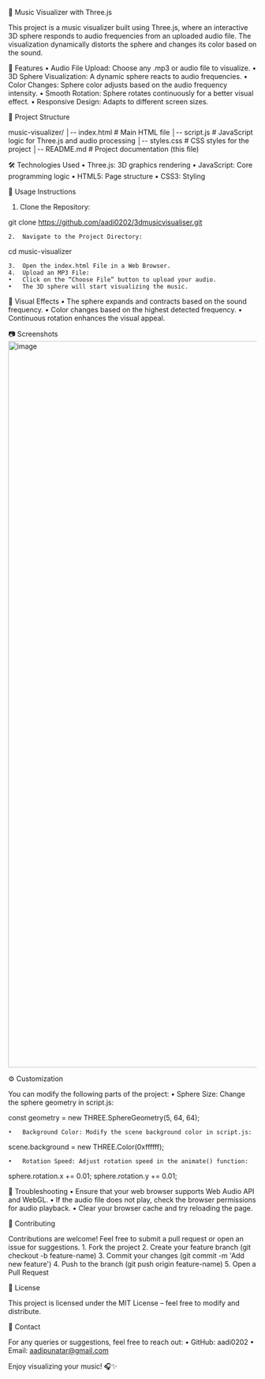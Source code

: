 🎵 Music Visualizer with Three.js

This project is a music visualizer built using Three.js, where an interactive 3D sphere responds to audio frequencies from an uploaded audio file. The visualization dynamically distorts the sphere and changes its color based on the sound.

🚀 Features
	•	Audio File Upload: Choose any .mp3 or audio file to visualize.
	•	3D Sphere Visualization: A dynamic sphere reacts to audio frequencies.
	•	Color Changes: Sphere color adjusts based on the audio frequency intensity.
	•	Smooth Rotation: Sphere rotates continuously for a better visual effect.
	•	Responsive Design: Adapts to different screen sizes.

📂 Project Structure

music-visualizer/
│-- index.html        # Main HTML file
│-- script.js         # JavaScript logic for Three.js and audio processing
│-- styles.css        # CSS styles for the project
│-- README.md         # Project documentation (this file)

🛠️ Technologies Used
	•	Three.js: 3D graphics rendering
	•	JavaScript: Core programming logic
	•	HTML5: Page structure
	•	CSS3: Styling

📖 Usage Instructions
1.	Clone the Repository:

git clone https://github.com/aadi0202/3dmusicvisualiser.git


	2.	Navigate to the Project Directory:

cd music-visualizer


	3.	Open the index.html File in a Web Browser.
	4.	Upload an MP3 File:
	•	Click on the “Choose File” button to upload your audio.
	•	The 3D sphere will start visualizing the music.

🎨 Visual Effects
	•	The sphere expands and contracts based on the sound frequency.
	•	Color changes based on the highest detected frequency.
	•	Continuous rotation enhances the visual appeal.

📷 Screenshots
<img width="1470" alt="image" src="https://github.com/user-attachments/assets/00af9eb8-8b6d-4f6f-9497-95c96bc8b1ac" />


⚙️ Customization

You can modify the following parts of the project:
	•	Sphere Size: Change the sphere geometry in script.js:

const geometry = new THREE.SphereGeometry(5, 64, 64);


	•	Background Color: Modify the scene background color in script.js:

scene.background = new THREE.Color(0xffffff);


	•	Rotation Speed: Adjust rotation speed in the animate() function:

sphere.rotation.x += 0.01;
sphere.rotation.y += 0.01;

🐞 Troubleshooting
	•	Ensure that your web browser supports Web Audio API and WebGL.
	•	If the audio file does not play, check the browser permissions for audio playback.
	•	Clear your browser cache and try reloading the page.

🤝 Contributing

Contributions are welcome! Feel free to submit a pull request or open an issue for suggestions.
	1.	Fork the project
	2.	Create your feature branch (git checkout -b feature-name)
	3.	Commit your changes (git commit -m 'Add new feature')
	4.	Push to the branch (git push origin feature-name)
	5.	Open a Pull Request

📜 License

This project is licensed under the MIT License – feel free to modify and distribute.

📧 Contact

For any queries or suggestions, feel free to reach out:
	•	GitHub: aadi0202
	•	Email: aadipunatar@gmail.com

Enjoy visualizing your music! 🎧✨

